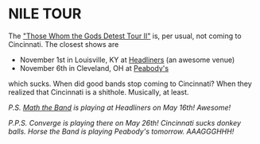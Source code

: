 NILE TOUR
=========

The ["Those Whom the Gods Detest Tour II"][Nile] is, per usual, not coming to
Cincinnati. The closest shows are

* November 1st in Louisville, KY at [Headliners][] (an awesome venue)
* November 6th in Cleveland, OH at [Peabody's][]

which sucks. When did good bands stop coming to Cincinnati? When they realized
that Cincinnati is a shithole. Musically, at least.

_P.S. [Math the Band][] is playing at Headliners on May 16th! Awesome!_

_P.P.S. Converge is playing there on May 26th! Cincinnati sucks donkey balls.
Horse the Band is playing Peabody's tomorrow. AAAGGGHHH!_


[Headliners]:    http://www.headlinerslouisville.com/
[Math the Band]: http://en.wikipedia.org/wiki/Math_the_Band
[Nile]:          http://www.nile-catacombs.net/
[Peabody's]:     http://www.peabodys.com/
